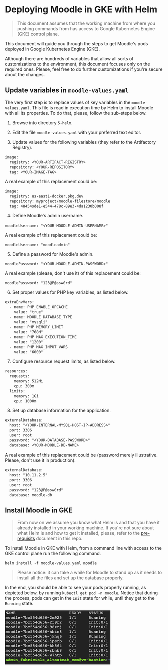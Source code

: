 # Deploying Moodle in GKE with Helm

> This document assumes that the working machine from where you pushing commands from has access to Google Kubernetes Engine (GKE) control plane.

This document will guide you through the steps to get Moodle's pods deployed in Google Kubernetes Engine (GKE). 

Although there are hundreds of variables that allow all sorts of customizations to the environment, this document focuses only on the required ones. Please, feel free to do further customizations if you're secure about the changes. 

## Update variables in `moodle-values.yaml`

The very first step is to replace values of key variables in the `moodle-values.yaml`. This file is read in execution time by Helm to install Moodle with all its properties. To do that, please, follow the sub-steps below.

1. Browse into directory `5-helm`.
   
2. Edit the file `moodle-values.yaml` with your preferred text editor.

3. Update values for the following variables (they refer to the Artifactory Registry).

```
image:
  registry: <YOUR-ARTIFACT-REGISTRY>
  repository: <YOUR-REPOSITORY>
  tag: <YOUR-IMAGE-TAG>
```
A real example of this replacement could be:

```
image:
  registry: us-east1-docker.pkg.dev
  repository: myproject/moodle-filestore/moodle
  tag: 48454sde1-e544-478c-89e3-4da1230b008f
```

4. Define Moodle's admin username.

```
moodleUsername: "<YOUR-MOODLE-ADMIN-USERNAME>"
```
A real example of this replacement could be:

```
moodleUsername: "moodleadmin"
```

5. Define a password for Moodle's admin.

```
moodlePassword: "<YOUR-MOODLE-ADMIN-PASSWORD>"
```

A real example (please, don't use it) of this replacement could be:

```
moodlePassword: "123@P@ssw0rd"
```

6. Set proper values for PHP key variables, as listed below.

```
extraEnvVars:
  - name: PHP_ENABLE_OPCACHE
    value: "true"
  - name: MOODLE_DATABASE_TYPE
    value: "mysqli"
  - name: PHP_MEMORY_LIMIT
    value: "768M"
  - name: PHP_MAX_EXECUTION_TIME
    value: "1200"
  - name: PHP_MAX_INPUT_VARS
    value: "6000"
```

7. Configure resource request limits, as listed below.

```
resources:
  requests:
    memory: 512Mi
    cpu: 300m
  limits:
    memory: 1Gi
    cpu: 1000m
```

8. Set up database information for the application.

```
externalDatabase:
  host: "<YOUR-INTERNAL-MYSQL-HOST-IP-ADDRESS>"
  port: 3306
  user: root
  password: "<YOUR-DATABASE-PASSWORD>"
  database: <YOUR-MOODLE-DB-NAME>
```

A real example of this replacement could be (password merely illustrative. Please, don't use it in production):

```
externalDatabase:
  host: "10.11.2.5"
  port: 3306
  user: root
  password: "123@P@ssw0rd"
  database: moodle-db
```

## Install Moodle in GKE

> From now on we assume you know what Helm is and that you have it already installed in your working machine. If you're not sure about what Helm is and how to get it installed, please, refer to the [pre-requisits](pre-requisites.md) document in this repo.

To install Moodle in GKE with Helm, from a command line with access to the GKE control plane run the following command.

```
helm install -f moodle-values.yaml moodle
```

> Please notice: it can take a while for Moodle to stand up as it needs to install all the files and set up the database properly. 

In the end, you should be able to see your pods properly running, as depicted below, by running `kubectl get pod -n moodle`. Notice that during the process, pods can get in the `Init` state for while, until they get to the `Running` state.

<p align="left">
    <img src="../img/moodle-pods-being-created.png">
</p>
